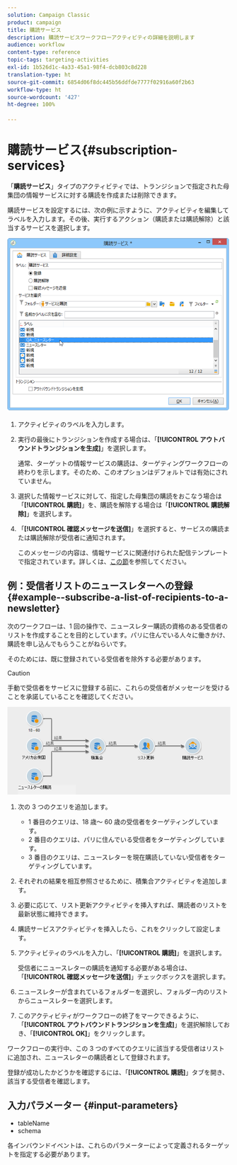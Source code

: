 ```yaml
---
solution: Campaign Classic
product: campaign
title: 購読サービス
description: 購読サービスワークフローアクティビティの詳細を説明します
audience: workflow
content-type: reference
topic-tags: targeting-activities
exl-id: 1b526d1c-4a33-45a1-98f4-dcb803c8d228
translation-type: ht
source-git-commit: 6854d06f8dc445b56ddfde7777f02916a60f2b63
workflow-type: ht
source-wordcount: '427'
ht-degree: 100%

---
```


# 購読サービス{#subscription-services}

「**購読サービス**」タイプのアクティビティでは、トランジションで指定された母集団の情報サービスに対する購読を作成または削除できます。

購読サービスを設定するには、次の例に示すように、アクティビティを編集してラベルを入力します。その後、実行するアクション（購読または購読解除）と該当するサービスを選択します。

![](assets/edit_service_inscription.png)

1. アクティビティのラベルを入力します。
1. 実行の最後にトランジションを作成する場合は、「**[!UICONTROL アウトバウンドトランジションを生成]**」を選択します。

   通常、ターゲットの情報サービスの購読は、ターゲティングワークフローの終わりを示します。そのため、このオプションはデフォルトでは有効にされていません。

1. 選択した情報サービスに対して、指定した母集団の購読をおこなう場合は「**[!UICONTROL 購読]**」を、購読を解除する場合は「**[!UICONTROL 購読解除]**」を選択します。
1. 「**[!UICONTROL 確認メッセージを送信]**」を選択すると、サービスの購読または購読解除が受信者に通知されます。

   このメッセージの内容は、情報サービスに関連付けられた配信テンプレートで指定されています。詳しくは、[この節](../../delivery/using/managing-subscriptions.md)を参照してください。

## 例：受信者リストのニュースレターへの登録 {#example--subscribe-a-list-of-recipients-to-a-newsletter}

次のワークフローは、1 回の操作で、ニュースレター購読の資格のある受信者のリストを作成することを目的としています。パリに住んでいる人々に働きかけ、購読を申し込んでもらうことがねらいです。

そのためには、既に登録されている受信者を除外する必要があります。

>[!CAUTION]
>
>手動で受信者をサービスに登録する前に、これらの受信者がメッセージを受けることを承諾していることを確認してください。

![](assets/subscription_services_example.png)

1. 次の 3 つのクエリを追加します。

   * 1 番目のクエリは、18 歳～ 60 歳の受信者をターゲティングしています。
   * 2 番目のクエリは、パリに住んでいる受信者をターゲティングしています。
   * 3 番目のクエリは、ニュースレターを現在購読していない受信者をターゲティングしています。

1. それぞれの結果を相互参照させるために、積集合アクティビティを追加します。
1. 必要に応じて、リスト更新アクティビティを挿入すれば、購読者のリストを最新状態に維持できます。
1. 購読サービスアクティビティを挿入したら、これをクリックして設定します。
1. アクティビティのラベルを入力し、「**[!UICONTROL 購読]**」を選択します。

   受信者にニュースレターの購読を通知する必要がある場合は、「**[!UICONTROL 確認メッセージを送信]**」チェックボックスを選択します。

1. ニュースレターが含まれているフォルダーを選択し、フォルダー内のリストからニュースレターを選択します。
1. このアクティビティがワークフローの終了をマークできるように、「**[!UICONTROL アウトバウンドトランジションを生成]**」を選択解除しておき、「**[!UICONTROL OK]**」をクリックします。

ワークフローの実行中、この 3 つのすべてのクエリに該当する受信者はリストに追加され、ニュースレターの購読者として登録されます。

登録が成功したかどうかを確認するには、「**[!UICONTROL 購読]**」タブを開き、該当する受信者を確認します。

## 入力パラメーター {#input-parameters}

* tableName
* schema

各インバウンドイベントは、これらのパラメーターによって定義されるターゲットを指定する必要があります。
